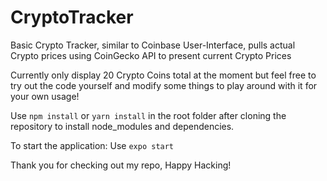 # CryptoTracker
Basic Crypto Tracker, similar to Coinbase User-Interface, pulls actual Crypto prices using CoinGecko API to present current Crypto Prices

Currently only display 20 Crypto Coins total at the moment but feel free to try out the code yourself and modify some things to play around with it for your own usage!

Use `npm install` or `yarn install` in the root folder after cloning the repository to install node_modules and dependencies.

To start the application:
Use `expo start`

Thank you for checking out my repo,
Happy Hacking!
